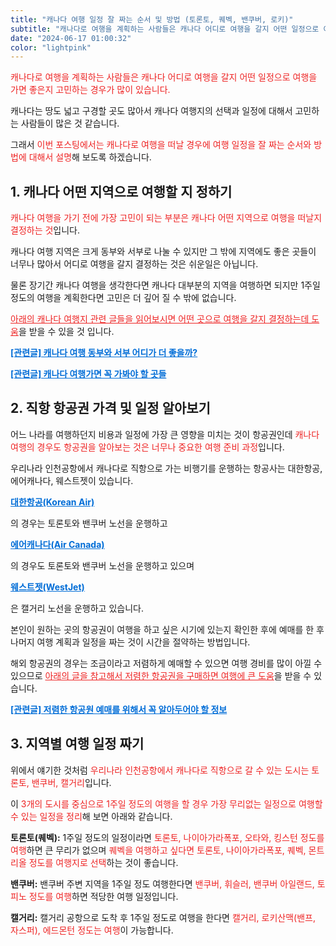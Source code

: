 ```yaml
---
title: "캐나다 여행 일정 잘 짜는 순서 및 방법 (토론토, 퀘벡, 밴쿠버, 로키)"
subtitle: "캐나다로 여행을 계획하는 사람들은 캐나다 어디로 여행을 갈지 어떤 일정으로 여행을 가면 좋은지 고민하는 경우가 많이 있습니다. 캐나다는 땅도 넓고 구경할 곳도 많아서 캐나다 여행지의 선택과 일정에 대해서 고민하는 사람들이 많은 것 같습니다. 캐나다로 여행을 떠날 경우에 여행 일정을 잘 짜는 순서와 방법에 대해서 설명하는 포스팅입니다."
date: "2024-06-17 01:00:32"
color: "lightpink"
---
```





<p><span style="color: #ee2323;">캐나다로 여행을 계획하는 사람들은 캐나다 어디로 여행을 갈지 어떤 일정으로 여행을 가면 좋은지 고민하는 경우가 많이 있습니다.</span></p>
<p></p>
<p>캐나다는 땅도 넓고 구경할 곳도 많아서 캐나다 여행지의 선택과 일정에 대해서 고민하는 사람들이 많은 것 같습니다.</p>
<p></p>
<p>그래서 <span style="color: #ee2323;">이번 포스팅에서는 캐나다로 여행을 떠날 경우에 여행 일정을 잘 짜는 순서와 방법에 대해서 설명</span>해 보도록 하겠습니다.</p>
<p></p>
<p></p>
<h2><b>1. 캐나다 어떤 지역으로 여행할 지 정하기</b></h2>
<p><span style="color: #ee2323;">캐나다 여행을 가기 전에 가장 고민이 되는 부분은 캐나다 어떤 지역으로 여행을 떠날지 결정하는 것</span>입니다.</p>
<p></p>
<p>캐나다 여행 지역은 크게 동부와 서부로 나눌 수 있지만 그 밖에 지역에도 좋은 곳들이 너무나 많아서 어디로 여행을 갈지 결정하는 것은 쉬운일은 아닙니다.</p>
<p></p>
<p>물론 장기간 캐나다 여행을 생각한다면 캐나다 대부분의 지역을 여행하면 되지만 1주일 정도의 여행을 계획한다면 고민은 더 깊어 질 수 밖에 없습니다.</p>
<p></p>
<p><span style="color: #ee2323;"><u>아래의 캐나다 여행지 관련 글들을 읽어보시면 어떤 곳으로 여행을 갈지 결정하는데 도움</u></span>을 받을 수 있을 것 입니다.</p>
<p></p>
<p></p>
<p><b>


<a className="linkBold" style="color:#006dd7" href="https://moyahug.com/travel/canada/westVsEast">[관련글] 캐나다 여행 동부와 서부 어디가 더 좋을까?</a></b></p>


<p></p>
<p><span style="color: #006dd7;"><b>


<a className="linkBold" style="color:#006dd7" href="https://moyahug.com/travel/canada/mustGoCanada">[관련글] 캐나다 여행가면 꼭 가봐야 할 곳들</a>



</b></span></p>



<p></p>
<p></p>
<p></p>
<h2><b>2. 직항 항공권 가격 및 일정 알아보기</b></h2>
<p>어느 나라를 여행하던지 비용과 일정에 가장 큰 영향을 미치는 것이 항공권인데 <span style="color: #ee2323;">캐나다 여행의 경우도 항공권을 알아보는 것은 너무나 중요한 여행 준비 과정</span>입니다.</p>
<p></p>
<p>우리나라 인천공항에서 캐나다로 직항으로 가는 비행기를 운행하는 항공사는 대한항공, 에어캐나다, 웨스트젯이 있습니다.</p>
<p></p>
<p><span style="color: #ee2323;"><b>


<a className="linkBold" style="color:#006dd7" href="https://www.koreanair.com/?NaPm=ct%3Dlxfdyvwj%7Cci%3Dcheckout%7Ctr%3Dds%7Ctrx%3Dnull%7Chk%3Dc984edcaab09c38c471d177b67e7b34d33965437" rel="noopener"><span style="color: #006dd7;">대한항공(Korean Air)</span></a>

</b>의 경우는 토론토와 밴쿠버 노선을 운행</span>하고 <span style="color: #ee2323;"><span style="color: #006dd7;"><b>


<a className="linkBold" style="color:#006dd7" href="https://www.aircanada.com/kr/ko/aco/home.html">에어캐나다(Air Canada)</a>


</b></span>의 경우도 토론토와 밴쿠버 노선을 운행</span>하고 있으며 <span style="color: #ee2323;"><span style="color: #006dd7;"><b>


<a className="linkBold" style="color:#006dd7" href="https://www.westjet.com/en-ca">웨스트젯(WestJet)</a>



</b></span>은 캘거리 노선을 운행</span>하고 있습니다.</p>
<p></p>
<p>본인이 원하는 곳의 항공권이 여행을 하고 싶은 시기에 있는지 확인한 후에 예매를 한 후 나머지 여행 계획과 일정을 짜는 것이 시간을 절약하는 방법입니다.</p>
<p></p>
<p>해외 항공권의 경우는 조금이라고 저렴하게 예매할 수 있으면 여행 경비를 많이 아낄 수 있으므로 <span style="color: #ee2323;"><u>아래의 글을 참고해서 저렴한 항공권을 구매하면 여행에 큰 도움</u></span>을 받을 수 있습니다.</p>
<p></p>
<p></p>
<p><span style="color: #006dd7;"><b>


<a className="linkBold" style="color:#006dd7" href="https://moyahug.com/travel/prologue/three-tips-for-getting-low-fare-plane-tickets.md">[관련글] 저렴한 항공원 예매를 위해서 꼭 알아두어야 할 정보</a>


</b></span></p>
<p></p>
<p></p>
<p></p>
<h2><b>3. 지역별 여행 일정 짜기</b></h2>
<p>위에서 얘기한 것처럼 <span style="color: #ee2323;">우리나라 인천공항에서 캐나다로 직항으로 갈 수 있는 도시는 토론토, 밴쿠버, 캘거리</span>입니다.</p>
<p></p>
<p>이 <span style="color: #ee2323;">3개의 도시를 중심으로 1주일 정도의 여행을 할 경우 가장 무리없는 일정으로 여행할 수 있는 일정을 정리</span>해 보면 아래와 같습니다.</p>
<p></p>
<p><b>토론토(퀘벡):</b> 1주일 정도의 일정이라면 <span style="color: #ee2323;">토론토, 나이아가라폭포, 오타와, 킹스턴 정도를 여행</span>하면 큰 무리가 없으며 <span style="color: #ee2323;">퀘벡을 여행하고 싶다면 토론토, 나이아가라폭포, 퀘벡, 몬트리올 정도를 여행지로 선택</span>하는 것이 좋습니다.</p>
<p></p>
<p><b>밴쿠버:</b> 밴쿠버 주변 지역을 1주일 정도 여행한다면 <span style="color: #ee2323;">밴쿠버, 휘슬러, 밴쿠버 아일랜드, 토피노 정도를 여행</span>하면 적당한 여행 일정입니다.</p>
<p></p>
<p><b>캘거리:</b> 캘거리 공항으로 도착 후 1주일 정도로 여행을 한다면 <span style="color: #ee2323;">캘거리, 로키산맥(밴프, 자스퍼), 에드몬턴 정도는 여행</span>이 가능합니다.</p>
<p></p>
<p></p>